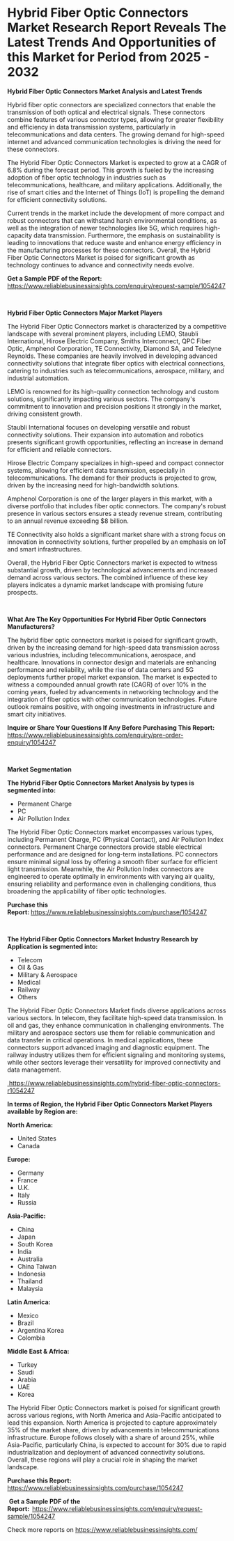 <p><h1>Hybrid Fiber Optic Connectors Market Research Report Reveals The Latest Trends And Opportunities of this Market for Period from 2025 - 2032</h1></p><p><strong>Hybrid Fiber Optic Connectors Market Analysis and Latest Trends</strong></p>
<p><p>Hybrid fiber optic connectors are specialized connectors that enable the transmission of both optical and electrical signals. These connectors combine features of various connector types, allowing for greater flexibility and efficiency in data transmission systems, particularly in telecommunications and data centers. The growing demand for high-speed internet and advanced communication technologies is driving the need for these connectors.</p><p>The Hybrid Fiber Optic Connectors Market is expected to grow at a CAGR of 6.8% during the forecast period. This growth is fueled by the increasing adoption of fiber optic technology in industries such as telecommunications, healthcare, and military applications. Additionally, the rise of smart cities and the Internet of Things (IoT) is propelling the demand for efficient connectivity solutions.</p><p>Current trends in the market include the development of more compact and robust connectors that can withstand harsh environmental conditions, as well as the integration of newer technologies like 5G, which requires high-capacity data transmission. Furthermore, the emphasis on sustainability is leading to innovations that reduce waste and enhance energy efficiency in the manufacturing processes for these connectors. Overall, the Hybrid Fiber Optic Connectors Market is poised for significant growth as technology continues to advance and connectivity needs evolve.</p></p>
<p><strong>Get a Sample PDF of the Report:&nbsp;</strong> <a href="https://www.reliablebusinessinsights.com/enquiry/request-sample/1054247?utm_campaign=2220&utm_medium=2&utm_source=Github&utm_content=ia&utm_term=10022025&utm_id=hybrid-fiber-optic-connectors">https://www.reliablebusinessinsights.com/enquiry/request-sample/1054247</a></p>
<p>&nbsp;</p>
<p><strong>Hybrid Fiber Optic Connectors Major Market Players</strong></p>
<p><p>The Hybrid Fiber Optic Connectors market is characterized by a competitive landscape with several prominent players, including LEMO, Staubli International, Hirose Electric Company, Smiths Interconnect, QPC Fiber Optic, Amphenol Corporation, TE Connectivity, Diamond SA, and Teledyne Reynolds. These companies are heavily involved in developing advanced connectivity solutions that integrate fiber optics with electrical connections, catering to industries such as telecommunications, aerospace, military, and industrial automation.</p><p>LEMO is renowned for its high-quality connection technology and custom solutions, significantly impacting various sectors. The company's commitment to innovation and precision positions it strongly in the market, driving consistent growth.</p><p>Staubli International focuses on developing versatile and robust connectivity solutions. Their expansion into automation and robotics presents significant growth opportunities, reflecting an increase in demand for efficient and reliable connectors.</p><p>Hirose Electric Company specializes in high-speed and compact connector systems, allowing for efficient data transmission, especially in telecommunications. The demand for their products is projected to grow, driven by the increasing need for high-bandwidth solutions.</p><p>Amphenol Corporation is one of the larger players in this market, with a diverse portfolio that includes fiber optic connectors. The company's robust presence in various sectors ensures a steady revenue stream, contributing to an annual revenue exceeding $8 billion.</p><p>TE Connectivity also holds a significant market share with a strong focus on innovation in connectivity solutions, further propelled by an emphasis on IoT and smart infrastructures.</p><p>Overall, the Hybrid Fiber Optic Connectors market is expected to witness substantial growth, driven by technological advancements and increased demand across various sectors. The combined influence of these key players indicates a dynamic market landscape with promising future prospects.</p></p>
<p>&nbsp;</p>
<p><strong>What Are The Key Opportunities For Hybrid Fiber Optic Connectors Manufacturers?</strong></p>
<p><p>The hybrid fiber optic connectors market is poised for significant growth, driven by the increasing demand for high-speed data transmission across various industries, including telecommunications, aerospace, and healthcare. Innovations in connector design and materials are enhancing performance and reliability, while the rise of data centers and 5G deployments further propel market expansion. The market is expected to witness a compounded annual growth rate (CAGR) of over 10% in the coming years, fueled by advancements in networking technology and the integration of fiber optics with other communication technologies. Future outlook remains positive, with ongoing investments in infrastructure and smart city initiatives.</p></p>
<p><strong>Inquire or Share Your Questions If Any Before Purchasing This Report:</strong> <a href="https://www.reliablebusinessinsights.com/enquiry/pre-order-enquiry/1054247?utm_campaign=2220&utm_medium=2&utm_source=Github&utm_content=ia&utm_term=10022025&utm_id=hybrid-fiber-optic-connectors">https://www.reliablebusinessinsights.com/enquiry/pre-order-enquiry/1054247</a></p>
<p>&nbsp;</p>
<p><strong>Market Segmentation</strong></p>
<p><strong>The Hybrid Fiber Optic Connectors Market Analysis by types is segmented into:</strong></p>
<p><ul><li>Permanent Charge</li><li>PC</li><li>Air Pollution Index</li></ul></p>
<p><p>The Hybrid Fiber Optic Connectors market encompasses various types, including Permanent Charge, PC (Physical Contact), and Air Pollution Index connectors. Permanent Charge connectors provide stable electrical performance and are designed for long-term installations. PC connectors ensure minimal signal loss by offering a smooth fiber surface for efficient light transmission. Meanwhile, the Air Pollution Index connectors are engineered to operate optimally in environments with varying air quality, ensuring reliability and performance even in challenging conditions, thus broadening the applicability of fiber optic technologies.</p></p>
<p><strong>Purchase this Report:&nbsp;</strong><a href="https://www.reliablebusinessinsights.com/purchase/1054247?utm_campaign=2220&utm_medium=2&utm_source=Github&utm_content=ia&utm_term=10022025&utm_id=hybrid-fiber-optic-connectors">https://www.reliablebusinessinsights.com/purchase/1054247</a></p>
<p>&nbsp;</p>
<p><strong>The Hybrid Fiber Optic Connectors Market Industry Research by Application is segmented into:</strong></p>
<p><ul><li>Telecom</li><li>Oil & Gas</li><li>Military & Aerospace</li><li>Medical</li><li>Railway</li><li>Others</li></ul></p>
<p><p>The Hybrid Fiber Optic Connectors Market finds diverse applications across various sectors. In telecom, they facilitate high-speed data transmission. In oil and gas, they enhance communication in challenging environments. The military and aerospace sectors use them for reliable communication and data transfer in critical operations. In medical applications, these connectors support advanced imaging and diagnostic equipment. The railway industry utilizes them for efficient signaling and monitoring systems, while other sectors leverage their versatility for improved connectivity and data management.</p></p>
<p><a href="https://www.reliablebusinessinsights.com/hybrid-fiber-optic-connectors-r1054247?utm_campaign=2220&utm_medium=2&utm_source=Github&utm_content=ia&utm_term=10022025&utm_id=hybrid-fiber-optic-connectors">&nbsp;https://www.reliablebusinessinsights.com/hybrid-fiber-optic-connectors-r1054247</a></p>
<p><strong>In terms of Region, the Hybrid Fiber Optic Connectors Market Players available by Region are:</strong></p>
<p>
    <p> <strong> North America: </strong>
        <ul>
            <li>United States</li>
            <li>Canada</li>
        </ul>
        </p> 
    <p> <strong> Europe: </strong>
        <ul>
            <li>Germany</li>
            <li>France</li>
            <li>U.K.</li>
            <li>Italy</li>
            <li>Russia</li>
        </ul>
        </p> 
    <p> <strong> Asia-Pacific: </strong>
        <ul>
            <li>China</li>
            <li>Japan</li>
            <li>South Korea</li>
            <li>India</li>
            <li>Australia</li>
            <li>China Taiwan</li>
            <li>Indonesia</li>
            <li>Thailand</li>
            <li>Malaysia</li>
        </ul>
        </p> 
    <p> <strong> Latin America: </strong>
        <ul>
            <li>Mexico</li>
            <li>Brazil</li>
            <li>Argentina Korea</li>
            <li>Colombia</li>
        </ul>
        </p> 
    <p> <strong> Middle East & Africa: </strong>
        <ul>
            <li>Turkey</li>
            <li>Saudi</li>
            <li>Arabia</li>
            <li>UAE</li>
            <li>Korea</li>
        </ul>
    </p>
    </p>
<p><p>The Hybrid Fiber Optic Connectors market is poised for significant growth across various regions, with North America and Asia-Pacific anticipated to lead this expansion. North America is projected to capture approximately 35% of the market share, driven by advancements in telecommunications infrastructure. Europe follows closely with a share of around 25%, while Asia-Pacific, particularly China, is expected to account for 30% due to rapid industrialization and deployment of advanced connectivity solutions. Overall, these regions will play a crucial role in shaping the market landscape.</p></p>
<p><strong>Purchase this Report: </strong><a href="https://www.reliablebusinessinsights.com/purchase/1054247?utm_campaign=2220&utm_medium=2&utm_source=Github&utm_content=ia&utm_term=10022025&utm_id=hybrid-fiber-optic-connectors">https://www.reliablebusinessinsights.com/purchase/1054247</a></p>
<p>&nbsp;<strong>Get a Sample PDF of the Report:&nbsp;&nbsp;</strong><a href="https://www.reliablebusinessinsights.com/enquiry/request-sample/1054247?utm_campaign=2220&utm_medium=2&utm_source=Github&utm_content=ia&utm_term=10022025&utm_id=hybrid-fiber-optic-connectors">https://www.reliablebusinessinsights.com/enquiry/request-sample/1054247</a></p>
<p><strong></strong></p>
<p>Check more reports on <a href="https://www.reliablebusinessinsights.com/?utm_campaign=2220&utm_medium=2&utm_source=Github&utm_content=ia&utm_term=10022025&utm_id=hybrid-fiber-optic-connectors">https://www.reliablebusinessinsights.com/</a></p>